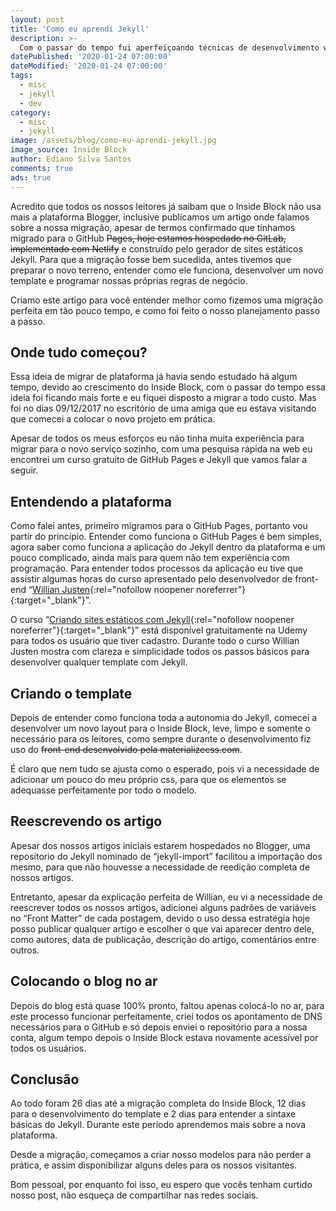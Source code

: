 ```yaml
---
layout: post
title: 'Como eu aprendi Jekyll'
description: >-
  Com o passar do tempo fui aperfeiçoando técnicas de desenvolvimento web, nem tudo eu aprendi sozinho, em quase tudo precisei de foco, dedicação e muita vontade de aprender.
datePublished: '2020-01-24 07:00:00'
dateModified: '2020-01-24 07:00:00'
tags:
  - misc
  - jekyll
  - dev
category:
  - misc
  - jekyll
image: /assets/blog/como-eu-aprendi-jekyll.jpg
image_source: Inside Block
author: Ediano Silva Santos
comments: true
ads: true
---
```


Acredito que todos os nossos leitores já saibam que o Inside Block não usa mais a plataforma Blogger, inclusive publicamos um artigo onde falamos sobre a nossa migração, apesar de termos confirmado que tinhamos migrado para o GitHub ~~Pages, hoje estamos hospedado no GitLab, implementado com Netlify~~ e construído pelo gerador de sites estáticos Jekyll. Para que a migração fosse bem sucedida, antes tivemos que preparar o novo terreno, entender como ele funciona, desenvolver um novo template e programar nossas próprias regras de negócio.

Criamo este artigo para você entender melhor como fizemos uma migração perfeita em tão pouco tempo, e como foi feito o nosso planejamento passo a passo.

## Onde tudo começou?
Essa ideia de migrar de plataforma já havia sendo estudado há algum tempo, devido ao crescimento do Inside Block, com o passar do tempo essa ideia foi ficando mais forte e eu fiquei disposto a migrar a todo custo. Mas foi no dias 09/12/2017 no escritório de uma amiga que eu estava visitando que comecei a colocar o novo projeto em prática.

Apesar de todos os meus esforços eu não tinha muita experiência para migrar para o novo serviço sozinho, com uma pesquisa rápida na web eu encontrei um curso gratuito de GitHub Pages e Jekyll que vamos falar a seguir.

## Entendendo a plataforma
Como falei antes, primeiro migramos para o GitHub Pages, portanto vou partir do princípio. Entender como funciona o GitHub Pages é bem simples, agora saber como funciona a aplicação do Jekyll dentro da plataforma e um pouco complicado, ainda mais para quem não tem experiência com programação. Para entender todos processos da aplicação eu tive que assistir algumas horas do curso apresentado pelo desenvolvedor de front-end “[Willian Justen](https://willianjusten.com.br/){:rel="nofollow noopener noreferrer"}{:target="_blank"}”.

O curso “[Criando sites estáticos com Jekyll](https://www.udemy.com/share/102md6BUMaeF9WR34=/){:rel="nofollow noopener noreferrer"}{:target="_blank"}” está disponível gratuitamente na Udemy para todos os usuário que tiver cadastro. Durante todo o curso Willian Justen mostra com clareza e simplicidade todos os passos básicos para desenvolver qualquer template com Jekyll.

## Criando o template
Depois de entender como funciona toda a autonomia do Jekyll, comecei a desenvolver um novo layout para o Inside Block, leve, limpo e somente o necessário para os leitores, como sempre durante o desenvolvimento fiz uso do ~~front-end desenvolvido pela materializecss.com~~.

É claro que nem tudo se ajusta como o esperado, pois vi a necessidade de adicionar um pouco do meu próprio css, para que os elementos se adequasse perfeitamente por todo o modelo.

## Reescrevendo os artigo
Apesar dos nossos artigos iniciais estarem hospedados no Blogger, uma repositorio do Jekyll nominado de “jekyll-import” facilitou a importação dos mesmo, para que não houvesse a necessidade de reedição completa de nossos artigos.

Entretanto, apesar da explicação perfeita de Willian, eu vi a necessidade de reescrever todos os nossos artigos, adicionei alguns padrões de variáveis no “Front Matter” de cada postagem, devido o uso dessa estratégia hoje posso publicar qualquer artigo e escolher o que vai aparecer dentro dele, como autores, data de publicação, descrição do artigo, comentários entre outros.

## Colocando o blog no ar
Depois do blog está quase 100% pronto, faltou apenas colocá-lo no ar, para este processo funcionar perfeitamente, criei todos os apontamento de DNS necessários para o GitHub e só depois enviei o repositório para a nossa conta, algum tempo depois o Inside Block estava novamente acessível por todos os usuários.

## Conclusão
Ao todo foram 26 dias até a migração completa do Inside Block, 12 dias para o desenvolvimento do template e 2 dias para entender a sintaxe básicas do Jekyll. Durante este período aprendemos mais sobre a nova plataforma.

Desde a migração, começamos a criar nosso modelos para não perder a prática, e assim disponibilizar alguns deles para os nossos visitantes.

Bom pessoal, por enquanto foi isso, eu espero que vocês tenham curtido nosso post, não esqueça de compartilhar nas redes sociais.

